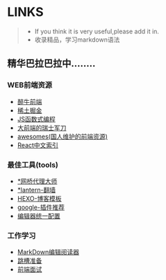 # LINKS
>- If you think it is very useful,please add it in.
>- 收录精品，学习markdown语法


## 精华巴拉巴拉中........

### WEB前端资源
* [醉牛前端](http://f2er.club/)
* [稀土掘金](http://gold.xitu.io/#/)
* [JS函数式编程](http://jrsinclair.com/articles/2016/gentle-introduction-to-functional-javascript-intro/)
* [大前端的瑞士军刀](http://www.fefork.com/fetool/)
* [awesomes(国人维护的前端资源)](https://www.awesomes.cn/)
* [React中文索引](http://nav.react-china.org/)

### 最佳工具(tools)
* [*网桥代理大师](http://www.netsdk.net/)
* [*lantern-翻墙](https://github.com/getlantern/lantern)
* [HEXO-博客模板](https://hexo.io/zh-cn/)
* [google-插件推荐](http://stormzhang.com/devtools/2016/01/15/google-chrome-extension/)
* [编辑器统一配置](editeorconfig.org)

### 工作学习
* [MarkDown编辑阅读器](https://www.zybuluo.com/mdeditor)
* [跳槽准备](http://www.cnblogs.com/jikey/p/5201185.html)
* [前端面试](https://mdluo.github.io/blog/about-front-end-interview/)
